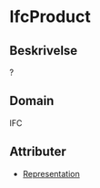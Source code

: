 # IfcProduct

## Beskrivelse

?

## Domain

IFC

## Attributer

- [Representation](../Attributes/Representation.md)
